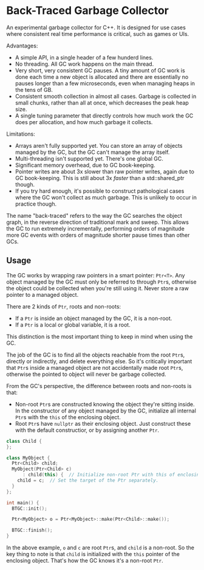 # Back-Traced Garbage Collector

An experimental garbage collector for C++. It is designed for use cases where
consistent real time performance is critical, such as games or UIs.

Advantages:

 - A simple API, in a single header of a few hunderd lines.
 - No threading. All GC work happens on the main thread.
 - Very short, very consistent GC pauses. A tiny amount of GC work is done each
   time a new object is allocated and there are essentially no pauses longer
   than a few microseconds, even when managing heaps in the tens of GB.
 - Consistent smooth collection in almost all cases. Garbage is collected in
   small chunks, rather than all at once, which decreases the peak heap size.
 - A single tuning parameter that directly controls how much work the GC does
   per allocation, and how much garbage it collects.

Limitations:

 - Arrays aren't fully supported yet. You can store an array of objects managed
   by the GC, but the GC can't manage the array itself.
 - Multi-threading isn't supported yet. There's one global GC.
 - Significant memory overhead, due to GC book-keeping.
 - Pointer writes are about 3x slower than raw pointer writes, again due to GC
   book-keeping. This is still about 3x *faster* than a std::shared_ptr though.
 - If you try hard enough, it's possible to construct pathological cases where
   the GC won't collect as much garbage. This is unlikely to occur in practice
   though.

The name "back-traced" refers to the way the GC searches the object graph, in
the reverse direction of traditional mark and sweep. This allows the GC to run
extremely incrementally, performing orders of magnitude more GC events with
orders of magnitude shorter pause times than other GCs.

## Usage
The GC works by wrapping raw pointers in a smart pointer: `Ptr<T>`. Any object
managed by the GC must only be referred to through `Ptr`s, otherwise the object
could be collected when you're still using it. Never store a raw pointer to a
managed object.

There are 2 kinds of `Ptr`, roots and non-roots:

 - If a `Ptr` is inside an object managed by the GC, it is a non-root.
 - If a `Ptr` is a local or global variable, it is a root.

This distinction is the most important thing to keep in mind when using the GC.

The job of the GC is to find all the objects reachable from the root `Ptr`s,
directly or indirectly, and delete everything else. So it's critically important
that `Ptr`s inside a managed object are not accidentally made root `Ptr`s,
otherwise the pointed to object will never be garbage collected.

From the GC's perspective, the difference between roots and non-roots is that:

 - Non-root `Ptr`s are constructed knowing the object they're sitting inside. In
   the constructor of any object managed by the GC, initialize all internal
   `Ptr`s with the `this` of the enclosing object.
 - Root `Ptr`s have `nullptr` as their enclosing object. Just construct these
   with the default constructior, or by assigning another `Ptr`.

```c++
class Child {
};

class MyObject {
  Ptr<Child> child;
  MyObject(Ptr<Child> c)
      : child(this) {  // Initialize non-root Ptr with this of enclosing object.
    child = c;  // Set the target of the Ptr separately.
  }
};

int main() {
  BTGC::init();

  Ptr<MyObject> o = Ptr<MyObject>::make(Ptr<Child>::make());

  BTGC::finish();
}
```

In the above example, `o` and `c` are root `Ptr`s, and `child` is a non-root. So
the key thing to note is that `child` is initialized with the `this` pointer of
the enclosing object. That's how the GC knows it's a non-root `Ptr`.
